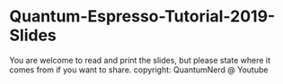 # Quantum-Espresso-Tutorial-2019-Slides
You are welcome to read and print the slides, but please state where it comes from if you want to share.
copyright: QuantumNerd @ Youtube
